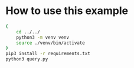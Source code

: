 # How to use this example

```sh
(
    cd ../../
    python3 -m venv venv
    source ./venv/bin/activate
)
pip3 install -r requirements.txt
python3 query.py
```
